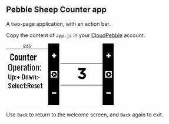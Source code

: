 ## Pebble Sheep Counter app
A two-page application, with an action bar.

Copy the content of `app.js` in your [CloudPebble](https://cloudpebble.net/ide/) account.

![On the watch](01.png) ![Config](02.png) 

<!--table>
  <tr>
    <td align="center" valign="top">
      Welcome screen, <br/>use up, down, select
    </td>
    <td align="center" valign="top">
      Counting
    </td>
  </tr>
  <tr>
    <td align="center" valign="top">
      <img src="01.png" alt="Start here">
    </td>
    <td align="center" valign="top">
      <img src="02.png" alt="Counting">
    </td>
  </tr>
</table-->

Use `Back` to return to the welcome screen, and `Back` again to exit.
